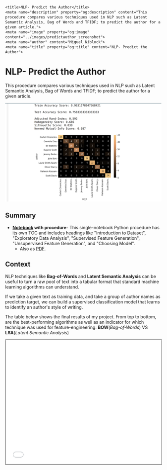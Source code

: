     <title>NLP- Predict the Author</title>
    <meta name="description" property="og:description" content="This procedure compares various techniques used in NLP such as Latent Semantic Analysis, Bag of Words and TFIDF; to predict the author for a given article.">
    <meta name="image" property="og:image" content="../images/predictauthor_screenshot">
    <meta name="author" content="Miguel Niblock">
    <meta name="title" property="og:title" content="NLP- Predict the Author">

# NLP- Predict the Author

This procedure compares various techniques used in NLP such as Latent Semantic Analysis, Bag of Words and TFIDF; to predict the author for a given article.

<span class="image main"><img src="../images/predictauthor_screenshot.png" alt="banner" /></span>

## Summary

- **[Notebook](https://miguelniblock.github.io/Natural-Language-Processing_Predict-the-Author/docs/index.html) with procedure-** This single-notebook Python procedure has its own TOC and includes headings like "Introduction to Dataset", "Exploratory Data Analysis", "Supervised Feature Generation", "Unsupervised Feature Generation", and "Choosing  Model".
    - Also as [PDF](https://miguelniblock.github.io/Natural-Language-Processing_Predict-the-Author/Deliverables/NLP-Predict_the_Author.pdf).

## Context

NLP techniques like **Bag-of-Words** and **Latent Semantic Analysis** can be useful to turn a raw pool of text into a tabular format that standard machine learning algorithms can understand. 

If we take a given text as training data, and take a group of author names as prediction target, we can build a supervised classification model that learns to identify an author's style of writing. 

The table below shows the final results of my project. From top to bottom, are the best-performing algorithms as well as an indicator for which technique was used for feature-engineering: **BOW**(*Bag-of-Words*) VS **LSA**(*Latent Semantic Analysis*)	

<iframe class="jupyter" src="NLP-Predict_the_Author.html" width="100%" height="400" style="border:1px solid black;">
            </iframe>